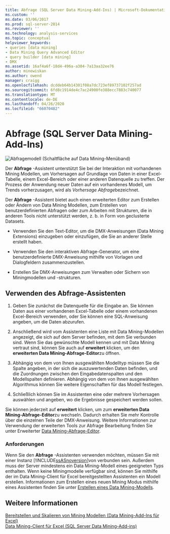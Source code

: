 ```yaml
---
title: Abfrage (SQL Server Data Mining-Add-Ins) | Microsoft-Dokumentation
ms.custom: ''
ms.date: 03/06/2017
ms.prod: sql-server-2014
ms.reviewer: ''
ms.technology: analysis-services
ms.topic: conceptual
helpviewer_keywords:
- queries [data mining]
- Data Mining Query Advanced Editor
- query builder [data mining]
- DMX
ms.assetid: 16af4a6f-18d4-496a-a304-7a13aa32ee76
author: minewiskan
ms.author: owend
manager: craigg
ms.openlocfilehash: dcddeb64b14301f08a7dc723ef89737102f257ad
ms.sourcegitcommit: 6fd8c1914de4c7ac24900fe388ecc7883c740077
ms.translationtype: MT
ms.contentlocale: de-DE
ms.lasthandoff: 04/26/2020
ms.locfileid: "66070482"
---
```

# <a name="query-sql-server-data-mining-add-ins"></a>Abfrage (SQL Server Data Mining-Add-Ins)
  ![Abfragemodell (Schaltfläche auf Data Mining-Menüband)](media/dmc-query.gif "Abfragemodell (Schaltfläche auf Data Mining-Menüband)")  
  
 Der **Abfrage** -Assistent unterstützt Sie bei der Interaktion mit vorhandenen Mining Modellen, um Vorhersagen auf Grundlage von Daten in einer Excel-Tabelle, einem Excel-Bereich oder einer anderen Datenquelle zu treffen. Der Prozess der Anwendung neuer Daten auf ein vorhandenes Modell, um Trends vorherzusagen, wird als *Vorhersage Abfrage*bezeichnet.  
  
 Der **Abfrage** -Assistent bietet auch einen erweiterten Editor zum Erstellen oder Ändern von Data Mining Modellen, zum Erstellen von benutzerdefinierten Abfragen oder zum Arbeiten mit Strukturen, die in anderen Tools nicht unterstützt werden, z. b. in Form von geclusterte Datasets.  
  
-   Verwenden Sie den Text-Editor, um die DMX-Anweisungen (Data Mining Extensions) einzugeben oder einzufügen, die Sie an anderer Stelle erstellt haben.  
  
-   Verwenden Sie den interaktiven Abfrage-Generator, um eine benutzerdefinierte DMX-Anweisung mithilfe von Vorlagen und Dialogfeldern zusammenzustellen.  
  
-   Erstellen Sie DMX-Anweisungen zum Verwalten oder Sichern von Miningmodellen und -strukturen.  
  
## <a name="using-the-query-wizard"></a>Verwenden des Abfrage-Assistenten  
  
1.  Geben Sie zunächst die Datenquelle für die Eingabe an. Sie können Daten aus einer vorhandenen Excel-Tabelle oder einem vorhandenen Excel-Bereich verwenden, oder Sie können eine SQL-Anweisung angeben, um die Daten abzurufen.  
  
2.  Anschließend wird vom Assistenten eine Liste mit Data Mining-Modellen angezeigt, die sich auf dem Server befinden, mit dem Sie verbunden sind. Wenn Sie das gewünschte Modell kennen und mit Data Mining vertraut sind, können Sie auch auf **erweitert** klicken, um den **erweiterten Data Mining-Abfrage-Editor**zu öffnen.  
  
3.  Abhängig von dem von Ihnen ausgewählten Modelltyp müssen Sie die Spalte angeben, in der sich die auszuwertenden Daten befinden, und die Zuordnungen zwischen den Eingabedatenspalten und den Modellspalten definieren. Abhängig von dem von Ihnen ausgewählten Algorithmus können Sie weitere Eigenschaften für das Modell festlegen.  
  
4.  Schließlich können Sie im Assistenten eine oder mehrere Vorhersagen auswählen und angeben, wo die Ergebnisse gespeichert werden sollen.  
  
 Sie können jederzeit auf **erweitert** klicken, um zum **erweiterten Data Mining-Abfrage-Editor**zu wechseln. Dadurch erhalten Sie mehr Kontrolle über die einzelnen Teile der DMX-Anweisung. Weitere Informationen zur Verwendung der erweiterten Tools zur Abfrage Bearbeitung finden Sie unter Erweiterter [Data Mining-Abfrage-Editor](advanced-data-mining-query-editor.md).  
  
### <a name="requirements"></a>Anforderungen  
 Wenn Sie den **Abfrage** -Assistenten verwenden möchten, müssen Sie mit einer Instanz [!INCLUDE[ssASnoversion](../includes/ssasnoversion-md.md)]von verbunden sein. Außerdem muss der Server mindestens ein Data Mining-Modell eines geeigneten Typs enthalten. Wenn keine Miningmodelle verfügbar sind, können Sie mithilfe der im Data Mining-Client für Excel bereitgestellten Assistenten ein Modell erstellen. Informationen zum Erstellen eines neuen Mining Modus mithilfe eines Assistenten finden Sie unter [Erstellen eines Data Mining-Modells](creating-a-data-mining-model.md).  
  
## <a name="see-also"></a>Weitere Informationen  
 [Bereitstellen und Skalieren von Mining Modellen &#40;Data Mining-Add-Ins für Excel&#41;](deploying-and-scaling-mining-models-data-mining-add-ins-for-excel.md)   
 [Data Mining-Client für Excel &#40;SQL Server Data Mining-Add-ins&#41;](data-mining-client-for-excel-sql-server-data-mining-add-ins.md)  
  
  

